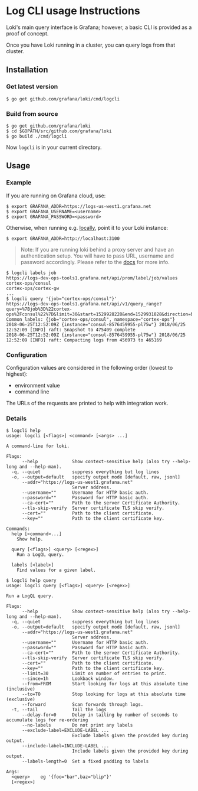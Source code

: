 # Log CLI usage Instructions

Loki's main query interface is Grafana; however, a basic CLI is provided as a proof of concept.

Once you have Loki running in a cluster, you can query logs from that cluster.

## Installation

### Get latest version

```
$ go get github.com/grafana/loki/cmd/logcli
```

### Build from source

```
$ go get github.com/grafana/loki
$ cd $GOPATH/src/github.com/grafana/loki
$ go build ./cmd/logcli
```

Now `logcli` is in your current directory.

## Usage

### Example

If you are running on Grafana cloud, use:
```
$ export GRAFANA_ADDR=https://logs-us-west1.grafana.net
$ export GRAFANA_USERNAME=<username>
$ export GRAFANA_PASSWORD=<password>
```
Otherwise, when running e.g. [locally](https://github.com/grafana/loki/tree/master/production#run-locally-using-docker), point it to your Loki instance:
```
$ export GRAFANA_ADDR=http://localhost:3100
```
> Note: If you are running loki behind a proxy server and have an authentication setup. You will have to pass URL, username and password accordingly. Please refer to the [docs](https://github.com/adityacs/loki/blob/master/docs/operations.md) for more info.

```
$ logcli labels job
https://logs-dev-ops-tools1.grafana.net/api/prom/label/job/values
cortex-ops/consul
cortex-ops/cortex-gw
...
$ logcli query '{job="cortex-ops/consul"}'
https://logs-dev-ops-tools1.grafana.net/api/v1/query_range?query=%7Bjob%3D%22cortex-ops%2Fconsul%22%7D&limit=30&start=1529928228&end=1529931828&direction=backward&regexp=
Common labels: {job="cortex-ops/consul", namespace="cortex-ops"}
2018-06-25T12:52:09Z {instance="consul-8576459955-pl75w"} 2018/06/25 12:52:09 [INFO] raft: Snapshot to 475409 complete
2018-06-25T12:52:09Z {instance="consul-8576459955-pl75w"} 2018/06/25 12:52:09 [INFO] raft: Compacting logs from 456973 to 465169
```

### Configuration

Configuration values are considered in the following order (lowest to highest):

- environment value
- command line

The URLs of the requests are printed to help with integration work.

### Details

```console
$ logcli help
usage: logcli [<flags>] <command> [<args> ...]

A command-line for loki.

Flags:
      --help             Show context-sensitive help (also try --help-long and --help-man).
  -q, --quiet            suppress everything but log lines
  -o, --output=default   specify output mode [default, raw, jsonl]
      --addr="https://logs-us-west1.grafana.net"  
                         Server address.
      --username=""      Username for HTTP basic auth.
      --password=""      Password for HTTP basic auth.
      --ca-cert=""       Path to the server Certificate Authority.
      --tls-skip-verify  Server certificate TLS skip verify.
      --cert=""          Path to the client certificate.
      --key=""           Path to the client certificate key.

Commands:
  help [<command>...]
    Show help.

  query [<flags>] <query> [<regex>]
    Run a LogQL query.

  labels [<label>]
    Find values for a given label.

$ logcli help query
usage: logcli query [<flags>] <query> [<regex>]

Run a LogQL query.

Flags:
      --help             Show context-sensitive help (also try --help-long and --help-man).
  -q, --quiet            suppress everything but log lines
  -o, --output=default   specify output mode [default, raw, jsonl]
      --addr="https://logs-us-west1.grafana.net"  
                         Server address.
      --username=""      Username for HTTP basic auth.
      --password=""      Password for HTTP basic auth.
      --ca-cert=""       Path to the server Certificate Authority.
      --tls-skip-verify  Server certificate TLS skip verify.
      --cert=""          Path to the client certificate.
      --key=""           Path to the client certificate key.
      --limit=30         Limit on number of entries to print.
      --since=1h         Lookback window.
      --from=FROM        Start looking for logs at this absolute time (inclusive)
      --to=TO            Stop looking for logs at this absolute time (exclusive)
      --forward          Scan forwards through logs.
  -t, --tail             Tail the logs
      --delay-for=0      Delay in tailing by number of seconds to accumulate logs for re-ordering
      --no-labels        Do not print any labels
      --exclude-label=EXCLUDE-LABEL ...  
                         Exclude labels given the provided key during output.
      --include-label=INCLUDE-LABEL ...  
                         Include labels given the provided key during output.
      --labels-length=0  Set a fixed padding to labels

Args:
  <query>    eg '{foo="bar",baz="blip"}'
  [<regex>]
```
